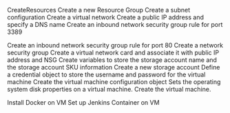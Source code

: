 CreateResources
Create a new Resource Group
Create a subnet configuration
Create a virtual network
Create a public IP address and specify a DNS name
Create an inbound network security group rule for port 3389

Create an inbound network security group rule for port 80
Create a network security group
Create a virtual network card and associate it with public IP address and NSG
Create variables to store the storage account name and the storage account SKU information
Create a new storage account
Define a credential object to store the username and password for the virtual machine
Create the virtual machine configuration object
Sets the operating system disk properties on a virtual machine.
Create the virtual machine.
  
Install Docker on VM
Set up Jenkins Container on VM